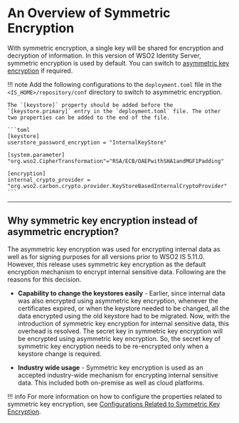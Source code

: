 # An Overview of Symmetric Encryption

With symmetric encryption, a single key will be shared for encryption and decryption of information. In this version of WSO2 Identity Server, symmetric encryption is used by default. You can switch to [asymmetric key encryption]({{base_path}}/deploy/security/use-asymmetric-encryption) if required.


!!! note 
	Add the following configurations to the `deployment.toml` file in the `<IS_HOME>/repository/conf` directory to switch to asymmetric encryption.

	The `[keystore]` property should be added before the `[keystore.primary]` entry in the `deployment.toml` file. The other two properties can be added to the end of the file. 

	```toml
	[keystore]
	userstore_password_encryption = "InternalKeyStore"

	[system.parameter]
	"org.wso2.CipherTransformation"="RSA/ECB/OAEPwithSHA1andMGF1Padding"

	[encryption]
	internal_crypto_provider = "org.wso2.carbon.crypto.provider.KeyStoreBasedInternalCryptoProvider"
	```

---

## Why symmetric key encryption instead of asymmetric encryption?

The asymmetric key encryption was used for encrypting internal data as well as for signing purposes for all versions prior to WSO2 IS 5.11.0.
However, this release uses symmetric key encryption as the default encryption mechanism to encrypt internal sensitive data. Following are the reasons for this decision.


- **Capability to change the keystores easily** - 
Earlier, since internal data was also encrypted using asymmetric key encryption, whenever the certificates expired, or when the keystore needed to be changed, all the data encrypted using the old keystore had to be migrated.
Now, with the introduction of symmetric key encryption for internal sensitive data, this overhead is resolved. The secret key in symmetric key encryption will be encrypted using asymmetric key encryption. So, the secret key of symmetric key encryption needs to be re-encrypted only when a keystore change is required.

- **Industry wide usage** - 
Symmetric key encryption is used as an accepted industry-wide mechanism for encrypting internal sensitive data. This included both on-premise as well as cloud platforms. 

!!! info
	For more information on how to configure the properties related to symmetric key encryption, see [Configurations Related to Symmetric Key Encryption]({{base_path}}/deploy/security/use-symmetric-encryption).